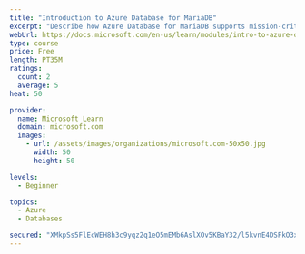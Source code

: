 ```yaml
---
title: "Introduction to Azure Database for MariaDB"
excerpt: "Describe how Azure Database for MariaDB supports mission-critical workloads with predictable performance and dynamic scalability. Evaluate whether you can implement Azure Database for MariaDB to address your relational database needs."
webUrl: https://docs.microsoft.com/en-us/learn/modules/intro-to-azure-database-for-mariadb/
type: course
price: Free
length: PT35M
ratings:
  count: 2
  average: 5
heat: 50

provider:
  name: Microsoft Learn
  domain: microsoft.com
  images:
    - url: /assets/images/organizations/microsoft.com-50x50.jpg
      width: 50
      height: 50

levels:
  - Beginner

topics:
  - Azure
  - Databases

secured: "XMkpSs5FlEcWEH8h3c9yqz2q1eO5mEMb6AslXOv5KBaY32/l5kvnE4DSFkO3xLtdfIU/On4tQ+Bta8qkkXNsMkKeEHzF2b5anBx8N4lOynj1QTrxVcmSOqDP+y+7Qc8KOyd03KEwe1lAQjxg2MumXolwpEu84/c/5NVgCp+JbcxjK1ZpxTLtRv9zw+UQqCOPcXlukCX/pbdRGNs3HDCmdf2Qq/qz0Aovyfkl3lCXaP6uxH/gHtHGClwGnAn8XK9MwZ3ObmTe439FYrMy1rX6WmsVTAm3gs6HxXwfrB1xe9EwRc4X/wUg0mfCjkElfGv7jQ/liWvU7+OSC8BRnv4WO3Jyi0lEmZzi/Ck8ubW61qTUx25Gnk7npa3ITnwxtNJyWt8nVvgTIbz5N1cQCJWJICPeWr8VxjGchdalGHGGtcw=;knN4pLEFCDIkxNXkx19B4w=="
---
```


